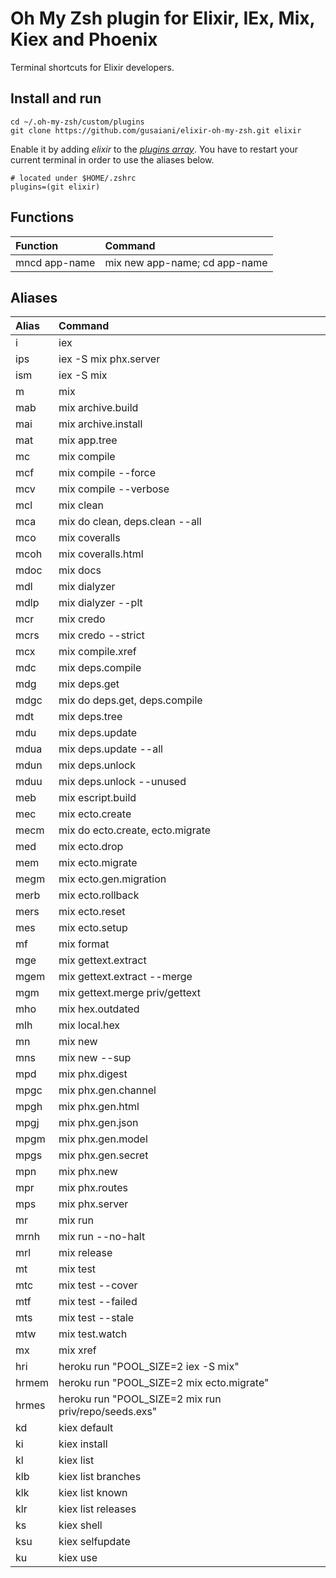 # Oh My Zsh plugin for Elixir, IEx, Mix, Kiex and Phoenix

Terminal shortcuts for Elixir developers.

## Install and run
```
cd ~/.oh-my-zsh/custom/plugins
git clone https://github.com/gusaiani/elixir-oh-my-zsh.git elixir
```

Enable it by adding _elixir_ to the [_plugins array_](https://github.com/robbyrussell/oh-my-zsh/blob/master/templates/zshrc.zsh-template#L54).
You have to restart your current terminal in order to use the aliases below.
```
# located under $HOME/.zshrc
plugins=(git elixir)
```

## Functions

| Function                 | Command
| :------------------------| :--------------------------------
| mncd app-name            | mix new app-name; cd app-name

## Aliases

| Alias                    | Command
| :------------------------| :--------------------------------
| i                        | iex
| ips                      | iex -S mix phx.server
| ism                      | iex -S mix
| m                        | mix
| mab                      | mix archive.build
| mai                      | mix archive.install
| mat                      | mix app.tree
| mc                       | mix compile
| mcf                      | mix compile --force
| mcv                      | mix compile --verbose
| mcl                      | mix clean
| mca                      | mix do clean, deps.clean --all
| mco                      | mix coveralls
| mcoh                     | mix coveralls.html
| mdoc                     | mix docs
| mdl                      | mix dialyzer
| mdlp                     | mix dialyzer --plt
| mcr                      | mix credo
| mcrs                     | mix credo --strict
| mcx                      | mix compile.xref
| mdc                      | mix deps.compile
| mdg                      | mix deps.get
| mdgc                     | mix do deps.get, deps.compile
| mdt                      | mix deps.tree
| mdu                      | mix deps.update
| mdua                     | mix deps.update --all
| mdun                     | mix deps.unlock
| mduu                     | mix deps.unlock --unused
| meb                      | mix escript.build
| mec                      | mix ecto.create
| mecm                     | mix do ecto.create, ecto.migrate
| med                      | mix ecto.drop
| mem                      | mix ecto.migrate
| megm                     | mix ecto.gen.migration
| merb                     | mix ecto.rollback
| mers                     | mix ecto.reset
| mes                      | mix ecto.setup
| mf                       | mix format
| mge                      | mix gettext.extract
| mgem                     | mix gettext.extract --merge
| mgm                      | mix gettext.merge priv/gettext
| mho                      | mix hex.outdated
| mlh                      | mix local.hex
| mn                       | mix new
| mns                      | mix new --sup
| mpd                      | mix phx.digest
| mpgc                     | mix phx.gen.channel
| mpgh                     | mix phx.gen.html
| mpgj                     | mix phx.gen.json
| mpgm                     | mix phx.gen.model
| mpgs                     | mix phx.gen.secret
| mpn                      | mix phx.new
| mpr                      | mix phx.routes
| mps                      | mix phx.server
| mr                       | mix run
| mrnh                     | mix run --no-halt
| mrl                      | mix release
| mt                       | mix test
| mtc                      | mix test --cover
| mtf                      | mix test --failed
| mts                      | mix test --stale
| mtw                      | mix test.watch
| mx                       | mix xref
| hri                      | heroku run "POOL_SIZE=2 iex -S mix"
| hrmem                    | heroku run "POOL_SIZE=2 mix ecto.migrate"
| hrmes                    | heroku run "POOL_SIZE=2 mix run priv/repo/seeds.exs"
| kd                       | kiex default
| ki                       | kiex install
| kl                       | kiex list
| klb                      | kiex list branches
| klk                      | kiex list known
| klr                      | kiex list releases
| ks                       | kiex shell
| ksu                      | kiex selfupdate
| ku                       | kiex use
